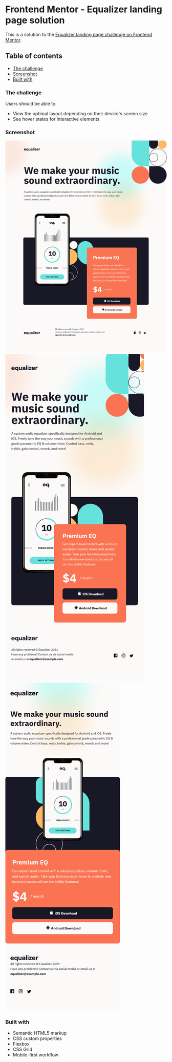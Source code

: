 # Frontend Mentor - Equalizer landing page solution

This is a solution to the [Equalizer landing page challenge on Frontend Mentor](https://www.frontendmentor.io/challenges/equalizer-landing-page-7VJ4gp3DE). 

## Table of contents

  - [The challenge](#the-challenge)
  - [Screenshot](#screenshot)
  - [Built with](#built-with)


### The challenge

Users should be able to:

- View the optimal layout depending on their device's screen size
- See hover states for interactive elements

### Screenshot

![](Screenshot%20-%20Desktop.png)
![](Screenshot%20-%20Tablet.png)
![](Screenshot%20-%20Mobile.png)

### Built with

- Semantic HTML5 markup
- CSS custom properties
- Flexbox
- CSS Grid
- Mobile-first workflow


